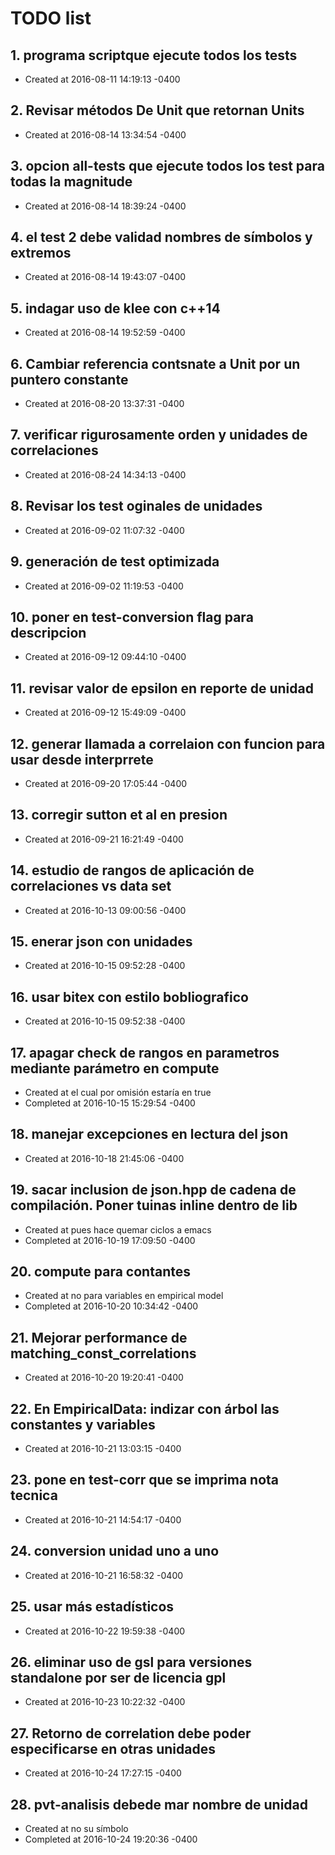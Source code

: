 # TODO list
## 1. programa scriptque ejecute todos los tests
- Created at   2016-08-11 14:19:13 -0400

## 2. Revisar métodos De Unit que retornan Units
- Created at   2016-08-14 13:34:54 -0400

## 3. opcion all-tests que ejecute todos los test para todas la magnitude
- Created at   2016-08-14 18:39:24 -0400

## 4. el test 2 debe validad nombres de símbolos y extremos
- Created at   2016-08-14 19:43:07 -0400

## 5. indagar uso de klee con c++14
- Created at   2016-08-14 19:52:59 -0400

## 6. Cambiar referencia contsnate a Unit por un puntero constante
- Created at   2016-08-20 13:37:31 -0400

## 7. verificar rigurosamente orden y unidades de correlaciones
- Created at   2016-08-24 14:34:13 -0400

## 8. Revisar los test oginales de unidades
- Created at   2016-09-02 11:07:32 -0400

## 9. generación de test optimizada
- Created at   2016-09-02 11:19:53 -0400

## 10. poner en test-conversion flag para descripcion
- Created at   2016-09-12 09:44:10 -0400

## 11. revisar valor de epsilon en reporte de unidad
- Created at   2016-09-12 15:49:09 -0400

## 12. generar llamada a correlaion con funcion para usar desde interprrete
- Created at   2016-09-20 17:05:44 -0400

## 13. corregir sutton et al en presion
- Created at   2016-09-21 16:21:49 -0400

## 14. estudio de rangos de aplicación de correlaciones vs data set
- Created at   2016-10-13 09:00:56 -0400

## 15. enerar json con unidades
- Created at   2016-10-15 09:52:28 -0400

## 16. usar bitex con estilo bobliografico
- Created at   2016-10-15 09:52:38 -0400

## 17. apagar check de rangos en parametros mediante parámetro en compute
- Created at    el cual por omisión estaría en true
- Completed at 2016-10-15 15:29:54 -0400

## 18. manejar excepciones en lectura del json
- Created at   2016-10-18 21:45:06 -0400

## 19. sacar inclusion de json.hpp de cadena de compilación. Poner tuinas inline dentro de lib
- Created at    pues hace quemar ciclos a emacs
- Completed at 2016-10-19 17:09:50 -0400

## 20. compute para contantes
- Created at    no para variables en empirical model
- Completed at 2016-10-20 10:34:42 -0400

## 21. Mejorar performance de matching_const_correlations
- Created at   2016-10-20 19:20:41 -0400

## 22. En EmpiricalData: indizar con árbol las constantes y variables
- Created at   2016-10-21 13:03:15 -0400

## 23. pone en test-corr que se imprima nota tecnica
- Created at   2016-10-21 14:54:17 -0400

## 24. conversion unidad uno a uno
- Created at   2016-10-21 16:58:32 -0400

## 25. usar más estadísticos
- Created at   2016-10-22 19:59:38 -0400

## 26. eliminar uso de gsl para versiones standalone por ser de licencia gpl
- Created at   2016-10-23 10:22:32 -0400

## 27. Retorno de correlation debe poder especificarse en otras unidades
- Created at   2016-10-24 17:27:15 -0400

## 28. pvt-analisis debede mar nombre de unidad
- Created at    no su símbolo
- Completed at 2016-10-24 19:20:36 -0400

